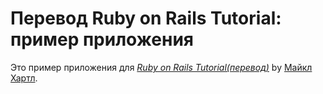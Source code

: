 # Перевод Ruby on Rails Tutorial: пример приложения

Это пример приложения для
[*Ruby on Rails Tutorial(перевод)*](http://railstutorial.ru/)
by [Майкл Хартл](http://michaelhartl.com/).
